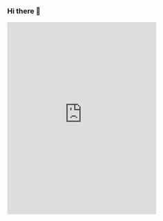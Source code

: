 ### Hi there 👋


<iframe src="https://assets.pinterest.com/ext/embed.html?id=728175833495235194" height="445" width="345" frameborder="0" scrolling="no" ></iframe>
<!--
**mohammad2407/mohammad2407** is a ✨ _special_ ✨ repository because its `README.md` (this file) appears on your GitHub profile.

Here are some ideas to get you started:

- 🔭 I’m currently working on ...
- 🌱 I’m currently learning ...
- 👯 I’m looking to collaborate on ...
- 🤔 I’m looking for help with ...
- 💬 Ask me about ...
- 📫 How to reach me: ...
- 😄 Pronouns: ...
- ⚡ Fun fact: ...
-->

